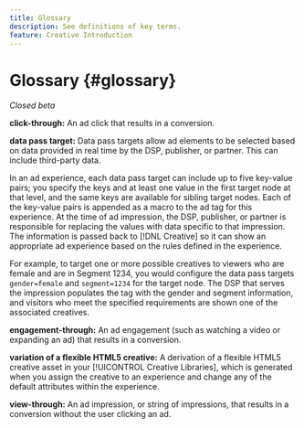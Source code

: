 ```yaml
---
title: Glossary
description: See definitions of key terms.
feature: Creative Introduction
---
```

# Glossary {#glossary}

*Closed beta*

<!-- more feature metadata?? -->

<!-- ## A-B {#a-b} -->

<!-- not sure I need these "x-through" terms since that we're not creating conversion pixels in this UI, but see if they come up in other text -->

**click-through:** An ad click that results in a conversion.

**data pass target:** Data pass targets allow ad elements to be selected based on data provided in real time by the DSP, publisher, or partner. This can include third-party data.

<!-- verify this -->In an ad experience, each data pass target can include up to five key-value pairs; you specify the keys and at least one value in the first target node at that level, and the same keys are available for sibling target nodes. Each of the key-value pairs is appended as a macro to the ad tag for this experience. At the time of ad impression, the DSP, publisher, or partner is responsible for replacing the values with data specific to that impression. The information is passed back to [!DNL Creative] so it can show an appropriate ad experience based on the rules defined in the experience.

For example, to target one or more possible creatives to viewers who are female and are in Segment 1234, you would configure the data pass targets `gender=female` and `segment=1234` for the target node. The DSP that serves the impression populates the tag with the gender and segment information, and visitors who meet the specified requirements are shown one of the associated creatives.

**engagement-through:** An ad engagement (such as watching a video or expanding an ad) that results in a conversion.

<!-- or flexible html5 creative variation? -->
**variation of a flexible HTML5 creative:** A derivation of a flexible HTML5 creative asset in your [!UICONTROL Creative Libraries], which is generated when you assign the creative to an experience and change any of the default attributes within the experience.

<!-- Not sure if this will be implemented, and how:
You can view all derived creatives, including not only the base creatives you've added but also each child creative derivation, in the card view in [!UICONTROL Creative] > [!UICONTROL Libraries]. In the toolbar, click __?__ , and then select Derived Creatives. [Clarify how to tell which have variations. I can't find any now.]
-->

**view-through:** An ad impression, or string of impressions, that results in a conversion without the user clicking an ad.
